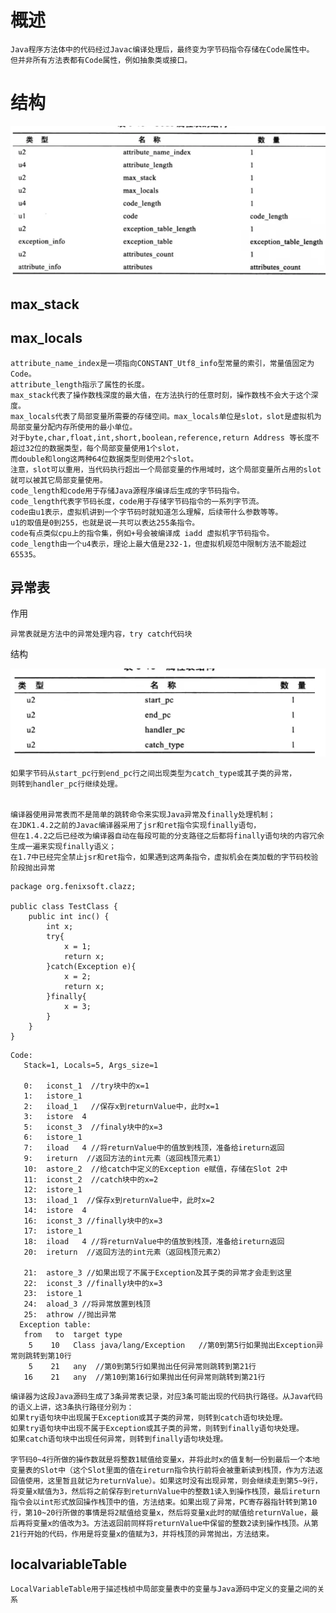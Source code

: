 
# 概述

	Java程序方法体中的代码经过Javac编译处理后，最终变为字节码指令存储在Code属性中。
	但并非所有方法表都有Code属性，例如抽象类或接口。
  
# 结构

![](https://github.com/RodJohn/JVM/blob/master/img/ClassFileCodeAttribute.png)
	
## max_stack
 
## max_locals

    attribute_name_index是一项指向CONSTANT_Utf8_info型常量的索引，常量值固定为Code。
    attribute_length指示了属性的长度。
    max_stack代表了操作数栈深度的最大值，在方法执行的任意时刻，操作数栈不会大于这个深度。
    max_locals代表了局部变量所需要的存储空间。max_locals单位是slot，slot是虚拟机为局部变量分配内存所使用的最小单位。
    对于byte,char,float,int,short,boolean,reference,return Address 等长度不超过32位的数据类型，每个局部变量使用1个slot，
    而double和long这两种64位数据类型则使用2个slot。
    注意，slot可以重用，当代码执行超出一个局部变量的作用域时，这个局部变量所占用的slot就可以被其它局部变量使用。
    code_length和code用于存储Java源程序编译后生成的字节码指令。
    code_length代表字节码长度，code用于存储字节码指令的一系列字节流。
    code由u1表示，虚拟机讲到一个字节码时就知道怎么理解，后续带什么参数等等。
    u1的取值是0到255，也就是说一共可以表达255条指令。
    code有点类似cpu上的指令集，例如+号会被编译成 iadd 虚拟机字节码指令。
    code_length由一个u4表示，理论上最大值是232-1，但虚拟机规范中限制方法不能超过65535。



## 异常表

作用

    异常表就是方法中的异常处理内容，try catch代码块

结构

![](https://github.com/RodJohn/JVM/blob/master/img/ClassFileCodeAttribute2.png)

    如果字节码从start_pc行到end_pc行之间出现类型为catch_type或其子类的异常，
    则转到handler_pc行继续处理。


	编译器使用异常表而不是简单的跳转命令来实现Java异常及finally处理机制；
	在JDK1.4.2之前的Javac编译器采用了jsr和ret指令实现finally语句，
	但在1.4.2之后已经改为编译器自动在每段可能的分支路径之后都将finally语句块的内容冗余生成一遍来实现finally语义；
	在1.7中已经完全禁止jsr和ret指令，如果遇到这两条指令，虚拟机会在类加载的字节码校验阶段抛出异常

```
package org.fenixsoft.clazz;
 
public class TestClass {
    public int inc() {     
        int x;
        try{
            x = 1;
            return x;
        }catch(Exception e){
            x = 2;
            return x;
        }finally{
            x = 3;
        }
    }
}

```

```
Code:
   Stack=1, Locals=5, Args_size=1
  
   0:   iconst_1  //try块中的x=1
   1:   istore_1  
   2:   iload_1   //保存x到returnValue中，此时x=1
   3:   istore  4  
   5:   iconst_3  //finaly块中的x=3
   6:   istore_1  
   7:   iload   4 //将returnValue中的值放到栈顶，准备给ireturn返回
   9:   ireturn  //返回方法的int元素（返回栈顶元素1）
   10:  astore_2  //给catch中定义的Exception e赋值，存储在Slot 2中
   11:  iconst_2  //catch块中的x=2
   12:  istore_1  
   13:  iload_1  //保存x到returnValue中，此时x=2
   14:  istore  4 
   16:  iconst_3 //finally块中的x=3
   17:  istore_1 
   18:  iload   4 //将returnValue中的值放到栈顶，准备给ireturn返回
   20:  ireturn  //返回方法的int元素（返回栈顶元素2）
 
   21:  astore_3 //如果出现了不属于Exception及其子类的异常才会走到这里
   22:  iconst_3 //finally块中的x=3
   23:  istore_1 
   24:  aload_3 //将异常放置到栈顶
   25:  athrow //抛出异常
  Exception table:
   from   to  target type
    5    10   Class java/lang/Exception   //第0到第5行如果抛出Exception异常则跳转到第10行
    5    21   any  //第0到第5行如果抛出任何异常则跳转到第21行
   16    21   any  //第10到第16行如果抛出任何异常则跳转到第21行

```
	编译器为这段Java源码生成了3条异常表记录，对应3条可能出现的代码执行路径。从Java代码的语义上讲，这3条执行路径分别为：
	如果try语句块中出现属于Exception或其子类的异常，则转到catch语句块处理。
	如果try语句块中出现不属于Exception或其子类的异常，则转到finally语句块处理。
	如果catch语句块中出现任何异常，则转到finally语句块处理。
	
	字节码0~4行所做的操作数就是将整数1赋值给变量x，并将此时x的值复制一份到最后一个本地变量表的Slot中（这个Slot里面的值在ireturn指令执行前将会被重新读到栈顶，作为方法返回值使用，这里暂且就记为returnValue）。如果这时没有出现异常，则会继续走到第5~9行，将变量x赋值为3，然后将之前保存到returnValue中的整数1读入到操作栈顶，最后ireturn指令会以int形式放回操作栈顶中的值，方法结束。如果出现了异常，PC寄存器指针转到第10行，第10~20行所做的事情是将2赋值给变量x，然后将变量x此时的赋值给returnValue，最后再将变量x的值改为3。方法返回前同样将returnValue中保留的整数2读到操作栈顶。从第21行开始的代码，作用是将变量x的值赋为3，并将栈顶的异常抛出，方法结束。



## localvariableTable
    
    LocalVariableTable用于描述栈桢中局部变量表中的变量与Java源码中定义的变量之间的关系
